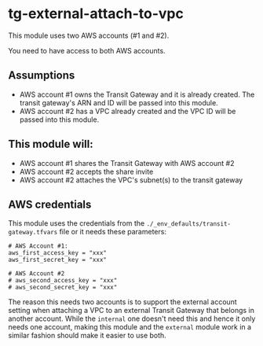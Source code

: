# tg-external-attach-to-vpc

This module uses two AWS accounts (#1 and #2).  

You need to have access to both AWS accounts.

## Assumptions

- AWS account #1 owns the Transit Gateway and it is already created.  The transit gateway's ARN and ID will be passed into this module.
- AWS account #2 has a VPC already created and the VPC ID will be passed into this module.

## This module will:

- AWS account #1 shares the Transit Gateway with AWS account #2
- AWS account #2 accepts the share invite
- AWS account #2 attaches the VPC's subnet(s) to the transit gateway

## AWS credentials

This module uses the credentials from the `./_env_defaults/transit-gateway.tfvars` file or it needs these parameters:

```
# AWS Account #1:
aws_first_access_key = "xxx"
aws_first_secret_key = "xxx"

# AWS Account #2
# aws_second_access_key = "xxx"
# aws_second_secret_key = "xxx"
```

The reason this needs two accounts is to support the external account setting when attaching a VPC to an external Transit Gateway
that belongs in another account.  While the `internal` one doesn't need this and hence it only needs one account, making this module
and the `external` module work in a similar fashion should make it easier to use both.
